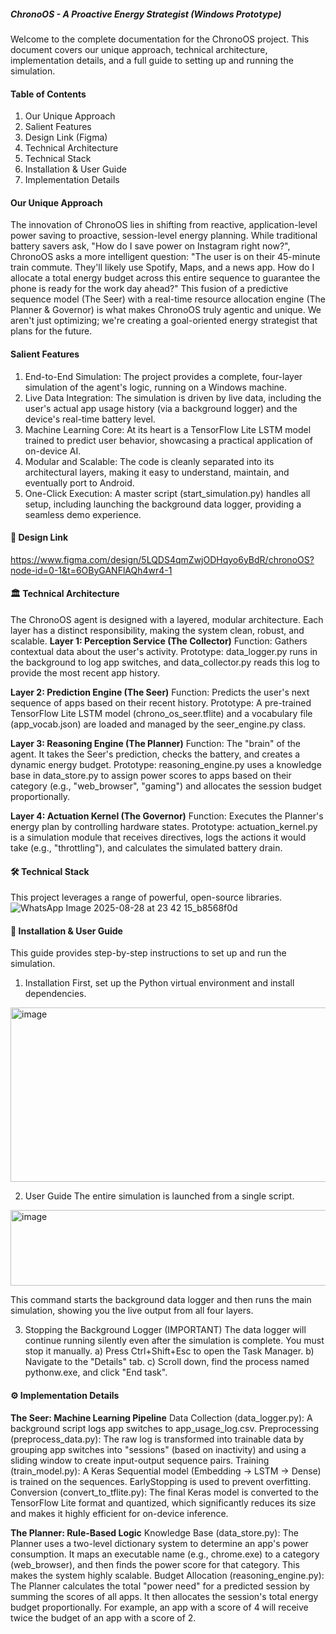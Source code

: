 ##### **ChronoOS - A Proactive Energy Strategist (Windows Prototype)**
Welcome to the complete documentation for the ChronoOS project. This document covers our unique approach, technical architecture, implementation details, and a full guide to setting up and running the simulation.

#### Table of Contents
1. Our Unique Approach
2. Salient Features
3. Design Link (Figma)
4. Technical Architecture
5. Technical Stack
6. Installation & User Guide
7. Implementation Details

#### Our Unique Approach
The innovation of ChronoOS lies in shifting from reactive, application-level power saving to proactive, session-level energy planning.
While traditional battery savers ask, "How do I save power on Instagram right now?", ChronoOS asks a more intelligent question:
"The user is on their 45-minute train commute. They'll likely use Spotify, Maps, and a news app. How do I allocate a total energy budget across this entire sequence to guarantee the phone is ready for the work day ahead?"
This fusion of a predictive sequence model (The Seer) with a real-time resource allocation engine (The Planner & Governor) is what makes ChronoOS truly agentic and unique. We aren't just optimizing; we're creating a goal-oriented energy strategist that plans for the future.

#### Salient Features
1. End-to-End Simulation: The project provides a complete, four-layer simulation of the agent's logic, running on a Windows machine.
2. Live Data Integration: The simulation is driven by live data, including the user's actual app usage history (via a background logger) and the device's real-time battery level.
3. Machine Learning Core: At its heart is a TensorFlow Lite LSTM model trained to predict user behavior, showcasing a practical application of on-device AI.
4. Modular and Scalable: The code is cleanly separated into its architectural layers, making it easy to understand, maintain, and eventually port to Android.
5. One-Click Execution: A master script (start_simulation.py) handles all setup, including launching the background data logger, providing a seamless demo experience.

#### 🎨 Design Link
https://www.figma.com/design/5LQDS4qmZwjODHqyo6yBdR/chronoOS?node-id=0-1&t=6OByGANFlAQh4wr4-1 

#### 🏛️ Technical Architecture
The ChronoOS agent is designed with a layered, modular architecture. Each layer has a distinct responsibility, making the system clean, robust, and scalable.
**Layer 1: Perception Service (The Collector)**
Function: Gathers contextual data about the user's activity.
Prototype: data_logger.py runs in the background to log app switches, and data_collector.py reads this log to provide the most recent app history.

**Layer 2: Prediction Engine (The Seer)**
Function: Predicts the user's next sequence of apps based on their recent history.
Prototype: A pre-trained TensorFlow Lite LSTM model (chrono_os_seer.tflite) and a vocabulary file (app_vocab.json) are loaded and managed by the seer_engine.py class.

**Layer 3: Reasoning Engine (The Planner)**
Function: The "brain" of the agent. It takes the Seer's prediction, checks the battery, and creates a dynamic energy budget.
Prototype: reasoning_engine.py uses a knowledge base in data_store.py to assign power scores to apps based on their category (e.g., "web_browser", "gaming") and allocates the session budget proportionally.

**Layer 4: Actuation Kernel (The Governor)**
Function: Executes the Planner's energy plan by controlling hardware states.
Prototype: actuation_kernel.py is a simulation module that receives directives, logs the actions it would take (e.g., "throttling"), and calculates the simulated battery drain.

#### 🛠️ Technical Stack
This project leverages a range of powerful, open-source libraries.
![WhatsApp Image 2025-08-28 at 23 42 15_b8568f0d](https://github.com/user-attachments/assets/ab301e00-6f38-4048-aa88-8b4b87a3aa77)

#### 🚀 Installation & User Guide
This guide provides step-by-step instructions to set up and run the simulation.
1. Installation
First, set up the Python virtual environment and install dependencies.
<img width="976" height="279" alt="image" src="https://github.com/user-attachments/assets/e4c02891-f2c7-4735-9e12-2679d6462d9d" />

2. User Guide
The entire simulation is launched from a single script.
<img width="978" height="121" alt="image" src="https://github.com/user-attachments/assets/85649fae-feb8-40d7-a89e-32c4137299c1" />

This command starts the background data logger and then runs the main simulation, showing you the live output from all four layers.

3. Stopping the Background Logger (IMPORTANT)
The data logger will continue running silently even after the simulation is complete. You must stop it manually.
a) Press Ctrl+Shift+Esc to open the Task Manager.
b) Navigate to the "Details" tab.
c) Scroll down, find the process named pythonw.exe, and click "End task".

#### ⚙️ Implementation Details
**The Seer: Machine Learning Pipeline**
Data Collection (data_logger.py): A background script logs app switches to app_usage_log.csv.
Preprocessing (preprocess_data.py): The raw log is transformed into trainable data by grouping app switches into "sessions" (based on inactivity) and using a sliding window to create input-output sequence pairs.
Training (train_model.py): A Keras Sequential model (Embedding -> LSTM -> Dense) is trained on the sequences. EarlyStopping is used to prevent overfitting.
Conversion (convert_to_tflite.py): The final Keras model is converted to the TensorFlow Lite format and quantized, which significantly reduces its size and makes it highly efficient for on-device inference.

**The Planner: Rule-Based Logic**
Knowledge Base (data_store.py): The Planner uses a two-level dictionary system to determine an app's power consumption. It maps an executable name (e.g., chrome.exe) to a category (web_browser), and then finds the power score for that category. This makes the system highly scalable.
Budget Allocation (reasoning_engine.py): The Planner calculates the total "power need" for a predicted session by summing the scores of all apps. It then allocates the session's total energy budget proportionally. For example, an app with a score of 4 will receive twice the budget of an app with a score of 2.


